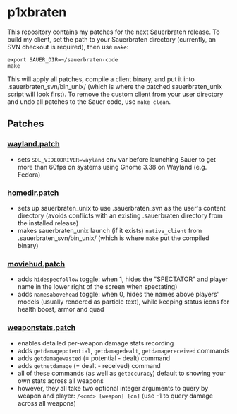 # p1xbraten

This repository contains my patches for the next Sauerbraten release. To build my client, set the path to your Sauerbraten directory (currently, an SVN checkout is required), then use `make`:

```
export SAUER_DIR=~/sauerbraten-code
make
```

This will apply all patches, compile a client binary, and put it into .sauerbraten_svn/bin_unix/ (which is where the patched sauerbraten_unix script will look first). To remove the custom client from your user directory and undo all patches to the Sauer code, use `make clean`.

## Patches

### [wayland.patch](./patches/001_wayland.patch)

- sets `SDL_VIDEODRIVER=wayland` env var before launching Sauer to get more than 60fps on systems using Gnome 3.38 on Wayland (e.g. Fedora)

### [homedir.patch](./patches/002_homedir.patch)

- sets up sauerbraten_unix to use .sauerbraten_svn as the user's content directory (avoids conflicts with an existing .sauerbraten directory from the installed release)
- makes sauerbraten_unix launch (if it exists) `native_client` from .sauerbraten_svn/bin_unix/ (which is where `make` put the compiled binary)

### [moviehud.patch](./patches/003_moviehud.patch)

- adds `hidespecfollow` toggle: when 1, hides the "SPECTATOR" and player name in the lower right of the screen when spectating)
- adds `namesabovehead` toggle: when 0, hides the names above players' models (usually rendered as particle text), while keeping status icons for health boost, armor and quad

### [weaponstats.patch](./patches/004_weaponstats.patch)

- enables detailed per-weapon damage stats recording
- adds `getdamagepotential`, `getdamagedealt`, `getdamagereceived` commands
- adds `getdamagewasted` (= potential - dealt) command
- adds `getnetdamage` (= dealt - received) command
- all of these commands (as well as `getaccuracy`) default to showing your own stats across all weapons
- however, they all take two optional integer arguments to query by weapon and player: `/<cmd> [weapon] [cn]` (use -1 to query damage across all weapons)